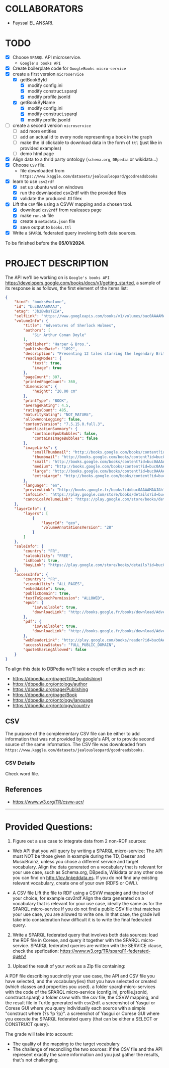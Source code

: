 # COLLABORATORS
- Fayssal EL ANSARI.

# TODO
* [x] Choose `SPARQL` API microservice.
    - `Google's books API`
* [x] Create boilerplate code for `GoogleBooks micro-service`
* [x] create a first version `microservice`
    * [x] getBookById
        * [x] modify config.ini
        * [x] modify construct.sparql
        * [x] modify profile.jsonId
    * [x] getBookByName
        * [x] modify config.ini
        * [x] modify construct.sparql
        * [x] modify profile.jsonId
* [ ] create a second version `microservice`
    * [ ] add more entities
    * [ ] add an actual id to every node representing a book in the graph
    * [ ] make the id clickable to download data in the form of `ttl` (just like in provided examples)
    * [ ] demo html page
* [x] Align data to a thrid party ontology (`schema.org`, `DBpedia` or wikidata...)
* [x] Choose `CSV` file.
    - file downloaded from `https://www.kaggle.com/datasets/jealousleopard/goodreadsbooks`
* [x] learn to use `csv2rdf`
    * [x] set up ubuntu wsl on windows
    * [x] run the downlaoded csv2rdf with the provided files
    * [x] validate the produced .ttl filex
* [x] Lift the `CSV` file using a CSVW mapping and a chosen tool.
    - [x] download `csv2rdf` from realeases page
    - [x] make `run.sh` file
    - [x] create a `metadata.json` file
    - [x] save output to `books.ttl`
* [x] Write a `SPARQL` federated query involving both data sources.

To be finished before the **05/01/2024**.

# PROJECT DESCRIPTION
The API we'll be working on is `Google's books API` https://developers.google.com/books/docs/v1/getting_started, a sample of its response is as follows, the first element of the items list:
```JSON
{
    "kind": "books#volume",
    "id": "buc0AAAAMAAJ",
    "etag": "Jb2BwbsTZIA",
    "selfLink": "https://www.googleapis.com/books/v1/volumes/buc0AAAAMAAJ",
    "volumeInfo": {
        "title": "Adventures of Sherlock Holmes",
        "authors": [
            "Sir Arthur Conan Doyle"
        ],
        "publisher": "Harper & Bros.",
        "publishedDate": "1892",
        "description": "Presenting 12 tales starring the legendary British detective Sherlock Holmes, this 1892 book is Arthur Conan Doyle's first short-story collection. The mystery compilation includes some of Holmes's finest cases with his dutiful sidekick, Doctor Watson, most notably \"A Scandal in Bohemia,\" in which Holmes matches wits with the crafty former lover of a European king. Also featured is \"The Adventure of the Red-Headed League,\" a study in misdirection that unfolds to become a much larger scheme. The stories, initially published in the Strand Magazine, are essential reading for Holmes fans.",
        "readingModes": {
            "text": true,
            "image": true
        },
        "pageCount": 307,
        "printedPageCount": 360,
        "dimensions": {
            "height": "20.00 cm"
        },
        "printType": "BOOK",
        "averageRating": 4.5,
        "ratingsCount": 485,
        "maturityRating": "NOT_MATURE",
        "allowAnonLogging": false,
        "contentVersion": "7.5.15.0.full.3",
        "panelizationSummary": {
            "containsEpubBubbles": false,
            "containsImageBubbles": false
        },
        "imageLinks": {
            "smallThumbnail": "http://books.google.com/books/content?id=buc0AAAAMAAJ&printsec=frontcover&img=1&zoom=5&edge=curl&imgtk=AFLRE71AsKhoBnnPtp7CDC6MFaf10pRUkJyfaxq_Zau6wZGcidUMSH1vMr3InAUatC8m8JDiP1OUpYWxA41up8N0VCWJZKiMJ9RgBMZz1ov-G1phK09NXu6tLGp81aYjEr9cNvhNpkvY&source=gbs_api",
            "thumbnail": "http://books.google.com/books/content?id=buc0AAAAMAAJ&printsec=frontcover&img=1&zoom=1&edge=curl&imgtk=AFLRE70P15brdAFvkW5BNXFVWCvhyUIQMB5Ft0c0iZ0Mz4uW8Em5A6y0PqTmDVzzUkguOp_dyIUGIrHcflAvqRWeOFHxv8quoxN_8ZsbcoERifE-nrNjjZoQHJSS9aZD6dHBd9EybILO&source=gbs_api",
            "small": "http://books.google.com/books/content?id=buc0AAAAMAAJ&printsec=frontcover&img=1&zoom=2&edge=curl&imgtk=AFLRE715BROhKm0jhKBhgS5WC6-DdujLA5ATUT0pOf1BPxE6K4ECPQfGtnymPeWQI9yNeqi3pE4_CMAtZZVaR5M2R5N-KaMseAWjWhRQR72PSiv22Yb9NvD7VaAtddIivzfI4rPG98rD&source=gbs_api",
            "medium": "http://books.google.com/books/content?id=buc0AAAAMAAJ&printsec=frontcover&img=1&zoom=3&edge=curl&imgtk=AFLRE72ON1WnAm5Fz0YCRJSkXcZDVNvBCsXb7WBLeWwR4ZBAEgsN6FqBOHCRb_gJhNwvdekYTE3ZDwYShrWFci9n4HePArZmeS1hb31aQiOFXsxCJkvC9Zur0Q2vEr3IHy02ezoMf94a&source=gbs_api",
            "large": "http://books.google.com/books/content?id=buc0AAAAMAAJ&printsec=frontcover&img=1&zoom=4&edge=curl&imgtk=AFLRE72b5v-rjKpqJ9dLu203QHLO_mFNS6hOTlD1BQRmawyAqE9sVwS99DUyT7A7FM6sjzy_8qgC3tJkjHz-yNibxkLjxi3ElWJDvvEkf_cUUpn3rIMOEuwDtEYCu4b4Kov0RkJm1953&source=gbs_api",
            "extraLarge": "http://books.google.com/books/content?id=buc0AAAAMAAJ&printsec=frontcover&img=1&zoom=6&edge=curl&imgtk=AFLRE70CVyVAQvWDFwLMKSkFWa4DnhmJoECAi_p47IbRY4jRsQFo2c7WGydQmeAoovhDkQjzPqMmDQb214BPpHMlgGBYrGIxjTuRzJbmsEs7J9ruc92TE8jg2wrxEkoPLwrLSfADg79q&source=gbs_api"
        },
        "language": "en",
        "previewLink": "http://books.google.fr/books?id=buc0AAAAMAAJ&hl=&source=gbs_api",
        "infoLink": "https://play.google.com/store/books/details?id=buc0AAAAMAAJ&source=gbs_api",
        "canonicalVolumeLink": "https://play.google.com/store/books/details?id=buc0AAAAMAAJ"
    },
    "layerInfo": {
        "layers": [
            {
                "layerId": "geo",
                "volumeAnnotationsVersion": "28"
            }
        ]
    },
    "saleInfo": {
        "country": "FR",
        "saleability": "FREE",
        "isEbook": true,
        "buyLink": "https://play.google.com/store/books/details?id=buc0AAAAMAAJ&rdid=book-buc0AAAAMAAJ&rdot=1&source=gbs_api"
    },
    "accessInfo": {
        "country": "FR",
        "viewability": "ALL_PAGES",
        "embeddable": true,
        "publicDomain": true,
        "textToSpeechPermission": "ALLOWED",
        "epub": {
            "isAvailable": true,
            "downloadLink": "http://books.google.fr/books/download/Adventures_of_Sherlock_Holmes.epub?id=buc0AAAAMAAJ&hl=&output=epub&source=gbs_api"
        },
        "pdf": {
            "isAvailable": true,
            "downloadLink": "http://books.google.fr/books/download/Adventures_of_Sherlock_Holmes.pdf?id=buc0AAAAMAAJ&hl=&output=pdf&sig=ACfU3U3UFzY0zsHRr3M-FLDDrmM0rrWf4Q&source=gbs_api"
        },
        "webReaderLink": "http://play.google.com/books/reader?id=buc0AAAAMAAJ&hl=&source=gbs_api",
        "accessViewStatus": "FULL_PUBLIC_DOMAIN",
        "quoteSharingAllowed": false
    }
}
``` 
To align this data to DBPedia we'll take a couple of entities such as:
- https://dbpedia.org/page/Title_(publishing)
- https://dbpedia.org/ontology/author 
- https://dbpedia.org/page/Publishing
- https://dbpedia.org/page/Book
- https://dbpedia.org/ontology/language
- https://dbpedia.org/ontology/country

## CSV
The purpose of the complementary CSV file can be either to add information that was not provided by google's API, or to provide second source of the same information. 
The CSV file was downloaded from `https://www.kaggle.com/datasets/jealousleopard/goodreadsbooks`.

### CSV Details
Check word file.

## References
* https://www.w3.org/TR/csvw-ucr/
  
------
# Provided Questions:
1. Figure out a use case to integrate data from 2 non-RDF sources:  

* Web API that you will query by writing a SPARQL micro-service:
The API must NOT be those given in example during the TD, Deezer and MusicBrainz, unless you chose a different service and target vocabulary.
Align the data generated on a vocabulary that is relevant for your use case, such as Schema.org, DBpedia, Wikidata or any other one you can find on http://lov.linkeddata.es.
If you do not find any existing relevant vocabulary, create one of your own (RDFS or OWL).  

* A CSV file
Lift the file to RDF using a CSVW mapping and the tool of your choice, for example csv2rdf
Align the data generated on a vocabulary that is relevant for your use case, ideally the same as for the SPARQL micro-service
If you do not find a public CSV file that matches your use case, you are allowed to write one. In that case, the grade iwll take into consideration how difficult it is to write the final federated query.

2. Write a SPARQL federated query that involves both data sources: load the RDF file in Corese, and query it together with the SPARQL micro-service.
SPARQL federated queries are written with the SERVICE clause, check the spefication: https://www.w3.org/TR/sparql11-federated-query/
 
3. Upload the result of your work as a Zip file containing:

A PDF file describing succinctly your use case, the API and CSV file you have selected, and the vocabulary(ies) that you have selected or created (which classes and properties you used).
a folder sparql-micro-services with the code of the SPARQL micro-service (config.ini, profile.jsonld, construct.sparql)
a folder csvw with: the csv file, the CSVW mapping, and the result file in Turtle generated with csv2rdf.
a screenshot of Yasgui or Corese GUI where you query individually each source with a simple "construct where {?s ?p ?p}".
a screenshot of Yasgui or Corese GUI where you execute the SPARQL federated query (that can be either a SELECT or CONSTRUCT query).



The grade will take into account:
* The quality of the mapping to the target vocabulary  
* The challenge of reconciling the two sources: if the CSV file and the API represent exactly the same information and you just gather the results, that's not challenging.
